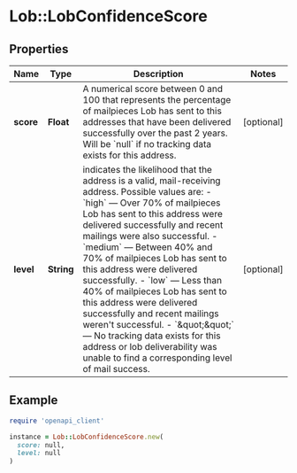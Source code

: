# Lob::LobConfidenceScore

## Properties

| Name | Type | Description | Notes |
| ---- | ---- | ----------- | ----- |
| **score** | **Float** | A numerical score between 0 and 100 that represents the percentage of mailpieces Lob has sent to this addresses that have been delivered successfully over the past 2 years. Will be &#x60;null&#x60; if no tracking data exists for this address.  | [optional] |
| **level** | **String** | indicates the likelihood that the address is a valid, mail-receiving address. Possible values are:   - &#x60;high&#x60; — Over 70% of mailpieces Lob has sent to this address were delivered successfully and recent mailings were also successful.   - &#x60;medium&#x60; — Between 40% and 70% of mailpieces Lob has sent to this address were delivered successfully.   - &#x60;low&#x60; — Less than 40% of mailpieces Lob has sent to this address were delivered successfully and recent mailings weren&#39;t successful.   - &#x60;\&quot;\&quot;&#x60; — No tracking data exists for this address or lob deliverability was unable to find a corresponding level of mail success.  | [optional] |

## Example

```ruby
require 'openapi_client'

instance = Lob::LobConfidenceScore.new(
  score: null,
  level: null
)
```

